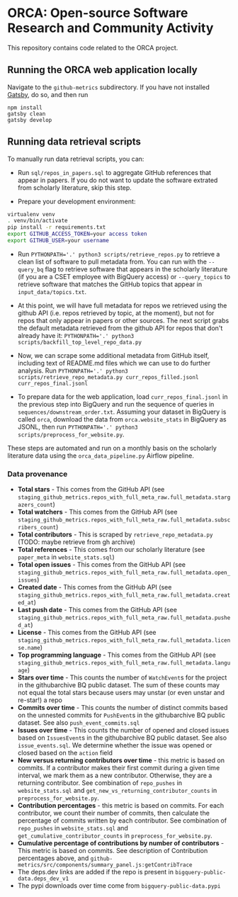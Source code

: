 # ORCA: Open-source Software Research and Community Activity

This repository contains code related to the ORCA project.

## Running the ORCA web application locally

Navigate to the `github-metrics` subdirectory. If you have not installed
[Gatsby](https://www.gatsbyjs.com/docs/tutorial/getting-started/part-0/), do so, and then run

```
npm install
gatsby clean
gatsby develop
```

## Running data retrieval scripts

To manually run data retrieval scripts, you can:

* Run `sql/repos_in_papers.sql` to aggregate GitHub references that appear in papers. If you do not want to update
the software extrated from scholarly literature, skip this step.

* Prepare your development environment:

```bash
virtualenv venv
. venv/bin/activate
pip install -r requirements.txt
export GITHUB_ACCESS_TOKEN=your access token
export GITHUB_USER=your username
```

* Run `PYTHONPATH='.' python3 scripts/retrieve_repos.py` to retrieve a clean list of software to pull metadata from. You
can run with the `--query_bq` flag to retrieve software that appears in the scholarly literature (if you are a CSET
employee with BigQuery access) or `--query_topics` to retrieve software that matches the GitHub topics that appear in
`input_data/topics.txt`.

* At this point, we will have full metadata for repos we retrieved using the github API (i.e. repos retrieved
by topic, at the moment), but not for repos that only appear in papers or other sources. The next script
grabs the default metadata retrieved from the github API for repos that don't already have it:
`PYTHONPATH='.' python3 scripts/backfill_top_level_repo_data.py`

* Now, we can scrape some additional metadata from GitHub itself, including text of README.md files
which we can use to do further analysis.
Run `PYTHONPATH='.' python3 scripts/retrieve_repo_metadata.py curr_repos_filled.jsonl curr_repos_final.jsonl`

* To prepare data for the web application, load `curr_repos_final.jsonl` in the previous step into BigQuery and run
the sequence of queries in `sequences/downstream_order.txt`. Assuming your dataset in BigQuery is called `orca`, download
the data from
`orca.website_stats` in BigQuery as JSONL,
then run `PYTHONPATH='.' python3 scripts/preprocess_for_website.py`.

These steps are automated and run on a monthly basis on the scholarly literature data using the `orca_data_pipeline.py`
Airflow pipeline.

### Data provenance

* **Total stars** - This comes from the GitHub API (see `staging_github_metrics.repos_with_full_meta_raw.full_metadata.stargazers_count`)
* **Total watchers** - This comes from the GitHub API (see `staging_github_metrics.repos_with_full_meta_raw.full_metadata.subscribers_count`)
* **Total contributors** - This is scraped by `retrieve_repo_metadata.py` (TODO: maybe retrieve from gh archive)
* **Total references** - This comes from our scholarly literature (see `paper_meta` in `website_stats.sql`)
* **Total open issues** - This comes from the GitHub API (see `staging_github_metrics.repos_with_full_meta_raw.full_metadata.open_issues`)
* **Created date** - This comes from the GitHub API (see `staging_github_metrics.repos_with_full_meta_raw.full_metadata.created_at`)
* **Last push date** - This comes from the GitHub API (see `staging_github_metrics.repos_with_full_meta_raw.full_metadata.pushed_at`)
* **License** - This comes from the GitHub API (see `staging_github_metrics.repos_with_full_meta_raw.full_metadata.license.name`)
* **Top programming language** - This comes from the GitHub API (see `staging_github_metrics.repos_with_full_meta_raw.full_metadata.language`)
* **Stars over time** - This counts the number of `WatchEvent`s for the project in the githubarchive BQ public dataset. The sum of these counts
may not equal the total stars because users may unstar (or even unstar and re-star!) a repo
* **Commits over time** - This counts the number of distinct commits based on the unnested commits for `PushEvent`s
in the githubarchive BQ public dataset. See also `push_event_commits.sql`
* **Issues over time** - This counts the number of opened and closed issues based on `IssuesEvent`s
in the githubarchive BQ public dataset. See also `issue_events.sql`. We determine whether the issue was opened or closed based on the `action`
field
* **New versus returning contributors over time** - this metric is based on commits. If a contributor makes their first commit during a given time interval,
we mark them as a new contributor. Otherwise, they are a returning contributor. See combination of `repo_pushes` in `website_stats.sql`
and `get_new_vs_returning_contributor_counts` in `preprocess_for_website.py`.
* **Contribution percentages** - this metric is based on commits. For each contributor, we count their number of commits,
then calculate the percentage of commits written by each contributor. See combination of `repo_pushes` in `website_stats.sql` and
`get_cumulative_contributor_counts` in `preprocess_for_website.py`.
* **Cumulative percentage of contributions by number of contributors** - This metric is based on commits. See description of
Contribution percentages above, and `github-metrics/src/components/summary_panel.js:getContribTrace`
* The deps.dev links are added if the repo is present in `bigquery-public-data.deps_dev_v1`
* The pypi downloads over time come from `bigquery-public-data.pypi`
